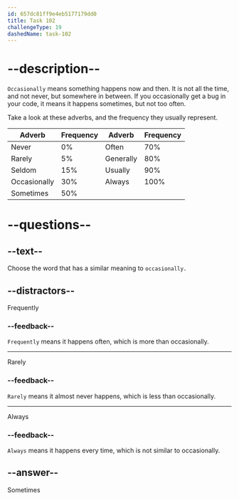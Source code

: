```yaml
---
id: 657dc81ff9e4eb5177179dd0
title: Task 102
challengeType: 19
dashedName: task-102
---
```


# --description--

`Occasionally` means something happens now and then. It is not all the time, and not never, but somewhere in between. If you occasionally get a bug in your code, it means it happens sometimes, but not too often.

Take a look at these adverbs, and the frequency they usually represent.

| Adverb       | Frequency | Adverb    | Frequency |
| ------------ | --------- | --------- | --------- |
| Never        | 0%        | Often     | 70%       |
| Rarely       | 5%        | Generally | 80%       |
| Seldom       | 15%       | Usually   | 90%       |
| Occasionally | 30%       | Always    | 100%      |
| Sometimes    | 50%       |           |           |

# --questions--

## --text--

Choose the word that has a similar meaning to `occasionally.`

## --distractors--

Frequently

### --feedback--

`Frequently` means it happens often, which is more than occasionally.

---

Rarely

### --feedback--

`Rarely` means it almost never happens, which is less than occasionally.

---

Always

### --feedback--

`Always` means it happens every time, which is not similar to occasionally.

## --answer--

Sometimes

